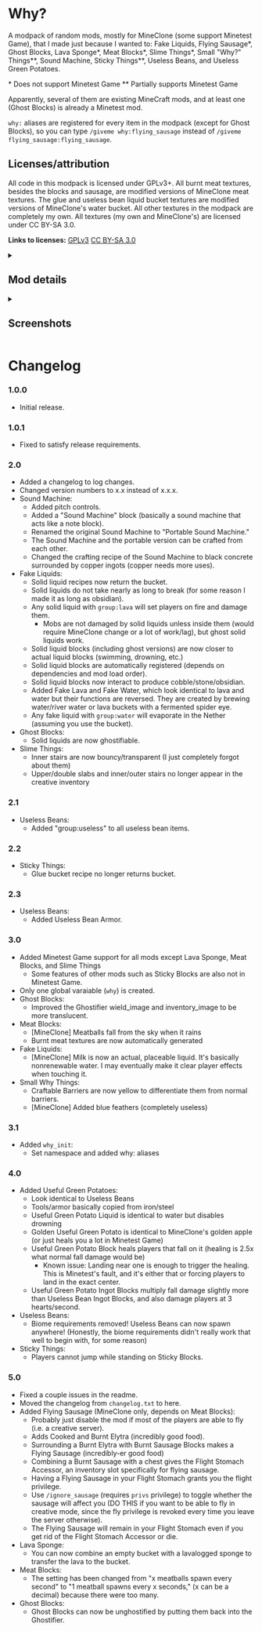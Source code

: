 # Why?
A modpack of random mods, mostly for MineClone (some support Minetest Game), that I made just because I wanted to: Fake Liquids, Flying Sausage\*, Ghost Blocks, Lava Sponge\*, Meat Blocks\*, Slime Things\*, Small "Why?" Things\*\*, Sound Machine, Sticky Things\*\*, Useless Beans, and Useless Green Potatoes.

\* Does not support Minetest Game
\*\* Partially supports Minetest Game

Apparently, several of them are existing MineCraft mods, and at least one (Ghost Blocks) is already a Minetest mod.

`why:` aliases are registered for every item in the modpack (except for Ghost Blocks), so you can type `/giveme why:flying_sausage` instead of `/giveme flying_sausage:flying_sausage`.

## Licenses/attribution
All code in this modpack is licensed under GPLv3+. All burnt meat textures, besides the blocks and sausage, are modified versions of MineClone meat textures. The glue and useless bean liquid bucket textures are modified versions of MineClone's water bucket. All other textures in the modpack are completely my own. All textures (my own and MineClone's) are licensed under CC BY-SA 3.0.

**Links to licenses:**
[GPLv3](https://www.gnu.org/licenses/gpl-3.0.en.html)
[CC BY-SA 3.0](https://creativecommons.org/licenses/by-sa/3.0/legalcode)

<details>
<summary><h2>Mod details</h2></summary>

### Fake Liquids
A mod that adds solid liquid blocks. They can be crafted by placing glass to the left, right, and bottom of the filled bucket (basically making a glass bottle with the bucket inside). Also adds fake lava and fake water (which look identical but their functions are swapped). To craft them, brew lava, water, or river water buckets with fermented spider eyes (in Minetest Game, craft the bucket with a Mese crystal).

### Flying Sausage*
Adds Cooked Elytras and Burnt Elytras (both incredibly good foods), as well as a Flying Sausage (an even better food, crafted by surrounding a Burnt Elytra with Burnt Sausage Blocks). Crafting a Flight Stomach Accessor (by mixing a chest and a burnt sausage) and putting a Flying Sausage into it will grant you the `fly` privilege. The Flying Sausage will remain in your Flight Stomach even if you get rid of the Flight Stomach Accessor or die.

### `get_group_items`
A mod that adds a function that could potentially be used in other mods. It simply searches through every item and returns a table of each item that matches each group passed to it.

### Ghost Blocks
A mod that creates Ghost Blocks, effectively normal blocks with no collision. They can be created using the "Ghostifier", which can be crafted by surrounding a ghast tear with glass blocks. Placing Ghost Blocks in the Ghostifier will convert them back to normal blocks.

<details><summary>More details</summary>

MineClone's chests, ender chests, shulker boxes, item frames, beacons, grindstones, anvils, barrels, brewing stands, furnaces (any type), hoppers, and probably other items don't work normally as ghost blocks. Armor stands work, but the armor is not shown. Anvils still fall, break items, and damage players/mobs. Beehives and bee nests probably don't work, but I don't know how to test them. Jukeboxes *work*, but it's impossible to get music discs back from them, even by breaking them.

Anything with multiple states (buttons, doors, trapdoors, observers, powered rails, command blocks, etc.) or multiple blocks (beds, doors, etc.) will not work correctly, instead turning into the "real" version when changed. Anything that can turn into another block will do so. In other words, stripping a ghost log will turn it into a normal (non-stripped) log.

Ghost scaffolding instantly turns into normal scaffolding when placed.

Most blocks should still be usable in *group* crafting recipes (since I'm not overriding most groups), meaning that ghost cobble will still be usable in any crafting recipe that uses group:cobble (such as furnaces/tools).

If you want to see inside the ghost blocks, use third-person view. As long as the camera is inside a ghost block, you should be able to see through them. This makes ghost blocks double as x-ray blocks.

</details>

### Lava Sponge*
Adds a lava sponge to MineClone. Lava sponges act exactly like normal sponges, but soak up lava instead of water. To return them to un-lava-logged sponges, use them as fuel in a furnace. They are completely safe to touch when lava-logged, mostly because I'm lazy. To craft a lava sponge, surround a regular sponge with netherrack.

### Meat Blocks*
Adds craftable, cookable, edible meat blocks to MineClone. Also adds burnt meat and sausage. Eating burnt meat sets you on fire. You can craft a meat block with any kind of meat (besides tropical fish/clownfish and pufferfish) simply by placing that meat in a 3x3 square. You can cook raw meat blocks to get cooked ones, and cooked ones to get burnt ones.

### Slime Things*
Adds slime slabs, stairs, pressure plates, and buttons.

### Small "Why?" Things**
A few of small additions: glowing sunflowers, bouncy wool, completely useless blue feathers, and craftable barriers. The barriers are crafted by surrounding obsidian with glass, and the blue feathers are crafted by combining feathers and blue dye. Minetest Game does not have sunflowers or feathers, so these features don't exist.

### Sound Machine
Adds a block that can create any sound in the game (with a few buttons for presets and pitch controls). It will play the sound when a button in the formspec is clicked, when the block is punched, or when it is powered by a redstone signal. It can be crafted by placing copper ingots around black concrete (or black wool in Minetest Game). Also adds a Portable Sound Machine, an item (not a block) that opens the same formspec.

### Sticky Things**
Adds glue and sticky blocks, which slow down players. Craft glue by combining a flower with a water bucket (a quick Google search said that one common recipe for glue was flour and water, and... pun). Craft sticky blocks mixing soul sand and ice. Sticky blocks depend on a mod included in MineClone, and are therefore not in Minetest Game.

### Useless Beans
Beans... that are useless. They grow everywhere. Annoy everyone by filling their inventories with useless beans! For added irritation, you can put one useless bean into a crafting table and get 64. Craft useless bean tools, smelt them into beangots (useless bean ingots), flood the world with useless bean liquid, and more!

### Useful Green Potatoes
Potatoes... that are green and useful. They grow everywhere, and look identical to useless beans. Craft useful green potato tools, smelt them into useful green potato ingots, flood the world with useful green potato liquid, and more!

### `why_init`
Contains basic setup stuff, as well as a few functions used by multiple mods. I mostly created it for annoying dependency reasons. All other Why mods depend on it, ensuring that it loads before all of them.

<details><summary></summary><details><summary></summary><details><summary></summary><details><summary></summary><details><summary></summary><details><summary></summary><details><summary></summary><details><summary></summary><details><summary></summary><details><summary></summary><details><summary></summary><details><summary></summary><details><summary></summary><details><summary></summary><details><summary></summary><details><summary></summary><details><summary></summary><details><summary></summary><details><summary></summary><details><summary></summary><details><summary></summary><details><summary></summary><details><summary></summary><details><summary></summary><details><summary></summary><details><summary></summary><details><summary></summary><details><summary></summary><details><summary></summary><details><summary></summary><details><summary></summary><details><summary></summary><details><summary></summary><details><summary></summary><details><summary></summary><details><summary></summary><details><summary></summary><details><summary></summary><details><summary></summary><details><summary></summary><details><summary></summary><details><summary></summary><details><summary></summary><details><summary></summary><details><summary></summary><details><summary></summary><details><summary></summary><details><summary></summary><details><summary></summary><details><summary></summary><details><summary></summary><details><summary></summary><details><summary></summary><details><summary></summary><details><summary></summary><details><summary></summary><details><summary></summary><details><summary></summary><details><summary></summary><details><summary></summary><details><summary></summary><details><summary></summary><details><summary></summary><details><summary></summary><details><summary></summary><details><summary></summary><details><summary></summary><details><summary></summary><details><summary></summary><details><summary></summary><details><summary></summary><details><summary></summary><details><summary></summary><details><summary></summary><details><summary></summary><details><summary></summary><details><summary></summary><details><summary></summary><details><summary></summary><details><summary></summary><details><summary></summary><details><summary></summary><details><summary></summary><details><summary></summary><details><summary></summary><details><summary></summary><details><summary></summary><details><summary></summary><details><summary></summary><details><summary></summary><details><summary></summary><details><summary></summary><details><summary></summary><details><summary></summary><details><summary></summary><details><summary></summary><details><summary></summary><details><summary></summary><details><summary></summary><details><summary></summary><details><summary></summary><details><summary></summary><details><summary></summary><details><summary></summary><details><summary></summary><details><summary></summary><details><summary></summary><details><summary></summary><details><summary></summary><details><summary></summary><details><summary></summary><details><summary></summary><details><summary></summary><details><summary></summary><details><summary></summary><details><summary></summary><details><summary></summary><details><summary></summary><details><summary></summary><details><summary></summary><details><summary></summary><details><summary></summary><details><summary></summary><details><summary></summary><details><summary></summary><details><summary></summary><details><summary></summary><details><summary></summary><details><summary></summary><details><summary></summary><details><summary></summary><details><summary></summary><details><summary></summary><details><summary></summary><details><summary></summary><details><summary></summary><details><summary></summary><details><summary></summary><details><summary></summary><details><summary></summary><details><summary></summary><details><summary></summary>
Well-hidden (?) secret:

You can craft an elytra with meat blocks. Just put diamond blocks in the corners, a burnt steak block in the middle, a burnt fish/cod block on top, a burnt salmon block on the bottom, a burnt rabbit block on the left, and a burnt sausage block on the right. I just hope nobody chooses to read this Markdown file in a plain text editor, or this will be incredibly obvious.
</details></details></details></details></details></details></details></details></details></details></details></details></details></details></details></details></details></details></details></details></details></details></details></details></details></details></details></details></details></details></details></details></details></details></details></details></details></details></details></details></details></details></details></details></details></details></details></details></details></details></details></details></details></details></details></details></details></details></details></details></details></details></details></details></details></details></details></details></details></details></details></details></details></details></details></details></details></details></details></details></details></details></details></details></details></details></details></details></details></details></details></details></details></details></details></details></details></details></details></details></details></details></details></details></details></details></details></details></details></details></details></details></details></details></details></details></details></details></details></details></details></details></details></details></details></details></details></details></details></details></details></details></details></details></details></details></details></details></details></details></details></details>

</details>

<details><summary><h2>Screenshots</h2></summary>

![Zoomed Items](useless_beans/screenshots/Zoomed%20Items.png)
![Items](useless_beans/screenshots/Items.png)
![Sound Machine](useless_beans/screenshots/Sound%20Machine.png)
![Sunflowers](useless_beans/screenshots/Sunflowers.png)
![Useless Beans near Beanified Village](useless_beans/screenshots/Useless%20bean%20near%20beanified%20village.png)
![Beanified Village](useless_beans/screenshots/Beanified%20Village.png)
![Uselessness of useless bean liquid](useless_beans/screenshots/Uselessness%20of%20useless%20bean%20liquid.png)

</details>

# Changelog

### 1.0.0
* Initial release.
### 1.0.1
* Fixed to satisfy release requirements.
### 2.0
* Added a changelog to log changes.
* Changed version numbers to x.x instead of x.x.x.
* Sound Machine:
    * Added pitch controls.
    * Added a "Sound Machine" block (basically a sound machine that acts like a note block).
    * Renamed the original Sound Machine to "Portable Sound Machine."
    * The Sound Machine and the portable version can be crafted from each other.
    * Changed the crafting recipe of the Sound Machine to black concrete surrounded by copper ingots (copper needs more uses).
* Fake Liquids:
    * Solid liquid recipes now return the bucket.
    * Solid liquids do not take nearly as long to break (for some reason I made it as long as obsidian).
    * Any solid liquid with `group:lava` will set players on fire and damage them.
        * Mobs are not damaged by solid liquids unless inside them (would require MineClone change or a lot of work/lag), but ghost solid liquids work.
    * Solid liquid blocks (including ghost versions) are now closer to actual liquid blocks (swimming, drowning, etc.)
    * Solid liquid blocks are automatically registered (depends on dependencies and mod load order).
    * Solid liquid blocks now interact to produce cobble/stone/obsidian.
    * Added Fake Lava and Fake Water, which look identical to lava and water but their functions are reversed. They are created by brewing water/river water or lava buckets with a fermented spider eye.
    * Any fake liquid with `group:water` will evaporate in the Nether (assuming you use the bucket).
* Ghost Blocks:
    * Solid liquids are now ghostifiable.
* Slime Things:
    * Inner stairs are now bouncy/transparent (I just completely forgot about them)
    * Upper/double slabs and inner/outer stairs no longer appear in the creative inventory
### 2.1
* Useless Beans:
    * Added "group:useless" to all useless bean items.
### 2.2
* Sticky Things:
    * Glue bucket recipe no longer returns bucket.
### 2.3
* Useless Beans:
    * Added Useless Bean Armor.
### 3.0
* Added Minetest Game support for all mods except Lava Sponge, Meat Blocks, and Slime Things
    * Some features of other mods such as Sticky Blocks are also not in Minetest Game.
* Only one global varaiable (`why`) is created.
* Ghost Blocks:
    * Improved the Ghostifier wield_image and inventory_image to be more translucent.
* Meat Blocks:
    * \[MineClone\] Meatballs fall from the sky when it rains
    * Burnt meat textures are now automatically generated
* Fake Liquids:
    * \[MineClone\] Milk is now an actual, placeable liquid. It's basically nonrenewable water. I may eventually make it clear player effects when touching it.
* Small Why Things:
    * Craftable Barriers are now yellow to differentiate them from normal barriers.
    * \[MineClone\] Added blue feathers (completely useless)
### 3.1
* Added `why_init`:
    * Set namespace and added why:<item> aliases
### 4.0
* Added Useful Green Potatoes:
    * Look identical to Useless Beans
    * Tools/armor basically copied from iron/steel
    * Useful Green Potato Liquid is identical to water but disables drowning
    * Golden Useful Green Potato is identical to MineClone's golden apple (or just heals you a lot in Minetest Game)
    * Useful Green Potato Block heals players that fall on it (healing is 2.5x what normal fall damage would be)
        * Known issue: Landing near one is enough to trigger the healing. This is Minetest's fault, and it's either that or forcing players to land in the exact center.
    * Useful Green Potato Ingot Blocks multiply fall damage slightly more than Useless Bean Ingot Blocks, and also damage players at 3 hearts/second.
* Useless Beans:
    * Biome requirements removed! Useless Beans can now spawn anywhere! (Honestly, the biome requirements didn't really work that well to begin with, for some reason)
* Sticky Things:
    * Players cannot jump while standing on Sticky Blocks.
### 5.0
* Fixed a couple issues in the readme.
* Moved the changelog from `changelog.txt` to here.
* Added Flying Sausage (MineClone only, depends on Meat Blocks):
    * Probably just disable the mod if most of the players are able to fly (i.e. a creative server).
    * Adds Cooked and Burnt Elytra (incredibly good food).
    * Surrounding a Burnt Elytra with Burnt Sausage Blocks makes a Flying Sausage (incredibly-er good food)
    * Combining a Burnt Sausage with a chest gives the Flight Stomach Accessor, an inventory slot specifically for flying sausage.
    * Having a Flying Sausage in your Flight Stomach grants you the flight privilege.
    * Use `/ignore_sausage` (requires `privs` privilege) to toggle whether the sausage will affect you (DO THIS if you want to be able to fly in creative mode, since the fly privilege is revoked every time you leave the server otherwise).
    * The Flying Sausage will remain in your Flight Stomach even if you get rid of the Flight Stomach Accessor or die.
* Lava Sponge:
    * You can now combine an empty bucket with a lavalogged sponge to transfer the lava to the bucket.
* Meat Blocks:
    * The setting has been changed from "x meatballs spawn every second" to "1 meatball spawns every x seconds," (x can be a decimal) because there were too many.
* Ghost Blocks:
    * Ghost Blocks can now be unghostified by putting them back into the Ghostifier.